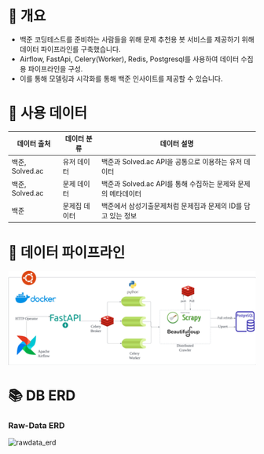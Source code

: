 # 🚀 개요
- 백준 코딩테스트를 준비하는 사람들을 위해 문제 추천용 봇 서비스를 제공하기 위해 데이터 파이프라인를 구축했습니다. 
- Airflow, FastApi, Celery(Worker), Redis, Postgresql를 사용하여 데이터 수집용 파이프라인을 구성. 
- 이를 통해 모델링과 시각화를 통해 백준 인사이트를 제공할 수 있습니다.

# 📌 사용 데이터 
| 데이터 출처 | 데이터 분류  | 데이터 설명                              | 
|--------|---------|-------------------------------------|
 | 백준, Solved.ac   | 유저 데이터  | 백준과 Solved.ac API을 공통으로 이용하는 유저 데이터 |
| 백준, Solved.ac | 문제 데이터  | 백준과 Solved.ac API를 통해 수집하는 문제와 문제의 메타데이터 |            
| 백준 | 문제집 데이터 | 백준에서 삼성기출문제처럼 문제집과 문제의 ID를 담고 있는 정보 | 

# 🔗 데이터 파이프라인

![data pipeline](img/data_pipeline_Flowchart.jpeg)

# 📚 DB ERD

### Raw-Data ERD

![rawdata_erd](img/백준_ERD.jpeg)
